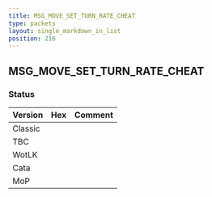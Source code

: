 ```yaml
---
title: MSG_MOVE_SET_TURN_RATE_CHEAT
type: packets
layout: single_markdown_in_list
position: 216
---
```


## MSG_MOVE_SET_TURN_RATE_CHEAT

### Status

Version    | Hex        | Comment
---------- | ---------- | ---------- 
Classic    |            |
TBC        |            |
WotLK      |            |
Cata       |            |
MoP        |            |